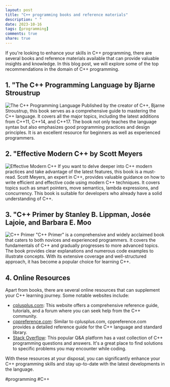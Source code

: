 ```yaml
---
layout: post
title: "C++ programming books and reference materials"
description: " "
date: 2023-10-16
tags: [programming]
comments: true
share: true
---
```


If you're looking to enhance your skills in C++ programming, there are several books and reference materials available that can provide valuable insights and knowledge. In this blog post, we will explore some of the top recommendations in the domain of C++ programming.

## 1. "The C++ Programming Language by Bjarne Stroustrup
![The C++ Programming Language](https://images-na.ssl-images-amazon.com/images/I/41uppFrZfzL._SX348_BO1,204,203,200_.jpg)
Published by the creator of C++, Bjarne Stroustrup, this book serves as a comprehensive guide to mastering the C++ language. It covers all the major topics, including the latest additions from C++11, C++14, and C++17. The book not only teaches the language syntax but also emphasizes good programming practices and design principles. It is an excellent resource for beginners as well as experienced programmers.

## 2. "Effective Modern C++ by Scott Meyers
![Effective Modern C++](https://images-na.ssl-images-amazon.com/images/I/41-n8OOpC1L._SX385_BO1,204,203,200_.jpg)
If you want to delve deeper into C++ modern practices and take advantage of the latest features, this book is a must-read. Scott Meyers, an expert in C++, provides valuable guidance on how to write efficient and effective code using modern C++ techniques. It covers topics such as smart pointers, move semantics, lambda expressions, and concurrency. This book is suitable for developers who already have a solid understanding of C++.

## 3. "C++ Primer by Stanley B. Lippman, Josée Lajoie, and Barbara E. Moo
![C++ Primer](https://images-na.ssl-images-amazon.com/images/I/41zAxUXW8zL._SX379_BO1,204,203,200_.jpg)
"C++ Primer" is a comprehensive and widely acclaimed book that caters to both novices and experienced programmers. It covers the fundamentals of C++ and gradually progresses to more advanced topics. The book provides clear explanations and numerous code examples to illustrate concepts. With its extensive coverage and well-structured approach, it has become a popular choice for learning C++.

## 4. Online Resources
Apart from books, there are several online resources that can supplement your C++ learning journey. Some notable websites include:

- [cplusplus.com](https://www.cplusplus.com/): This website offers a comprehensive reference guide, tutorials, and a forum where you can seek help from the C++ community.
- [cppreference.com](https://en.cppreference.com/): Similar to cplusplus.com, cppreference.com provides a detailed reference guide for the C++ language and standard library.
- [Stack Overflow](https://stackoverflow.com/questions/tagged/c%2B%2B): This popular Q&A platform has a vast collection of C++ programming questions and answers. It's a great place to find solutions to specific problems you may encounter while coding.

With these resources at your disposal, you can significantly enhance your C++ programming skills and stay up-to-date with the latest developments in the language.

\#programming \#C++